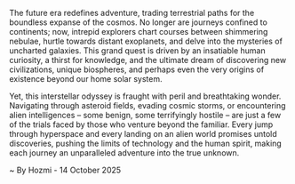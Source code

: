 
The future era redefines adventure, trading terrestrial paths for the boundless expanse of the cosmos. No longer are journeys confined to continents; now, intrepid explorers chart courses between shimmering nebulae, hurtle towards distant exoplanets, and delve into the mysteries of uncharted galaxies. This grand quest is driven by an insatiable human curiosity, a thirst for knowledge, and the ultimate dream of discovering new civilizations, unique biospheres, and perhaps even the very origins of existence beyond our home solar system.

Yet, this interstellar odyssey is fraught with peril and breathtaking wonder. Navigating through asteroid fields, evading cosmic storms, or encountering alien intelligences – some benign, some terrifyingly hostile – are just a few of the trials faced by those who venture beyond the familiar. Every jump through hyperspace and every landing on an alien world promises untold discoveries, pushing the limits of technology and the human spirit, making each journey an unparalleled adventure into the true unknown.

~ By Hozmi - 14 October 2025
